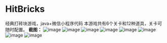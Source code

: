 # HitBricks
经典打砖块游戏，java+微信小程序代码
本游戏共有6个关卡和12种道具，关卡可随时配置。
**截图：**
![image](https://github.com/Stephen1993/HitBricks/blob/master/readme_img/WechatIMG98.png)
![image](https://github.com/Stephen1993/HitBricks/blob/master/readme_img/WechatIMG99.png)
![image](https://github.com/Stephen1993/HitBricks/blob/master/readme_img/WechatIMG100.png)
![image](https://github.com/Stephen1993/HitBricks/blob/master/readme_img/WechatIMG101.png)
![image](https://github.com/Stephen1993/HitBricks/blob/master/readme_img/WechatIMG102.png)
![image](https://github.com/Stephen1993/HitBricks/blob/master/readme_img/WechatIMG103.png)
![image](https://github.com/Stephen1993/HitBricks/blob/master/readme_img/WechatIMG104.png)
![image](https://github.com/Stephen1993/HitBricks/blob/master/readme_img/WechatIMG105.png)
